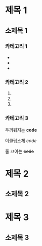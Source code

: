 # 제목 1

## 소제목 1

### 카테고리 1

*
*
*

### 카테고리 2

1.
2.
3.

### 카테고리 3

두꺼워지는 **code**

이클립스체 _code_

줄 끄이는 ~~code~~


# 제목 2

## 소제목 2

# 제목 3

## 소제목 3

